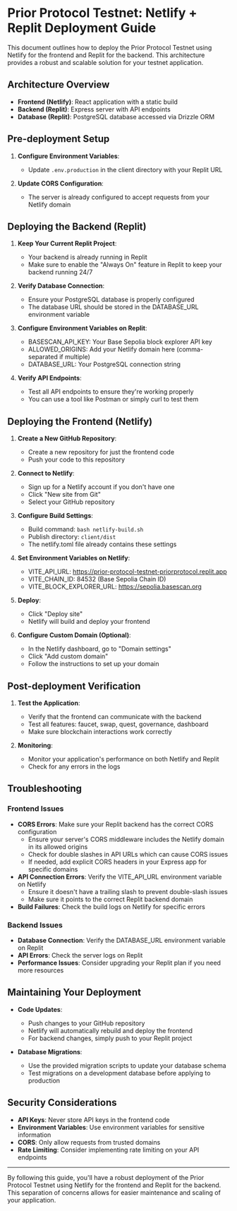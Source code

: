 # Prior Protocol Testnet: Netlify + Replit Deployment Guide

This document outlines how to deploy the Prior Protocol Testnet using Netlify for the frontend and Replit for the backend. This architecture provides a robust and scalable solution for your testnet application.

## Architecture Overview

- **Frontend (Netlify)**: React application with a static build
- **Backend (Replit)**: Express server with API endpoints
- **Database (Replit)**: PostgreSQL database accessed via Drizzle ORM

## Pre-deployment Setup

1. **Configure Environment Variables**:
   - Update `.env.production` in the client directory with your Replit URL

2. **Update CORS Configuration**:
   - The server is already configured to accept requests from your Netlify domain

## Deploying the Backend (Replit)

1. **Keep Your Current Replit Project**:
   - Your backend is already running in Replit
   - Make sure to enable the "Always On" feature in Replit to keep your backend running 24/7

2. **Verify Database Connection**:
   - Ensure your PostgreSQL database is properly configured
   - The database URL should be stored in the DATABASE_URL environment variable

3. **Configure Environment Variables on Replit**:
   - BASESCAN_API_KEY: Your Base Sepolia block explorer API key
   - ALLOWED_ORIGINS: Add your Netlify domain here (comma-separated if multiple)
   - DATABASE_URL: Your PostgreSQL connection string

4. **Verify API Endpoints**:
   - Test all API endpoints to ensure they're working properly
   - You can use a tool like Postman or simply curl to test them

## Deploying the Frontend (Netlify)

1. **Create a New GitHub Repository**:
   - Create a new repository for just the frontend code
   - Push your code to this repository

2. **Connect to Netlify**:
   - Sign up for a Netlify account if you don't have one
   - Click "New site from Git"
   - Select your GitHub repository

3. **Configure Build Settings**:
   - Build command: `bash netlify-build.sh`
   - Publish directory: `client/dist`
   - The netlify.toml file already contains these settings

4. **Set Environment Variables on Netlify**:
   - VITE_API_URL: https://prior-protocol-testnet-priorprotocol.replit.app
   - VITE_CHAIN_ID: 84532 (Base Sepolia Chain ID)
   - VITE_BLOCK_EXPLORER_URL: https://sepolia.basescan.org

5. **Deploy**:
   - Click "Deploy site"
   - Netlify will build and deploy your frontend

6. **Configure Custom Domain (Optional)**:
   - In the Netlify dashboard, go to "Domain settings"
   - Click "Add custom domain"
   - Follow the instructions to set up your domain

## Post-deployment Verification

1. **Test the Application**:
   - Verify that the frontend can communicate with the backend
   - Test all features: faucet, swap, quest, governance, dashboard
   - Make sure blockchain interactions work correctly

2. **Monitoring**:
   - Monitor your application's performance on both Netlify and Replit
   - Check for any errors in the logs

## Troubleshooting

### Frontend Issues

- **CORS Errors**: Make sure your Replit backend has the correct CORS configuration
  - Ensure your server's CORS middleware includes the Netlify domain in its allowed origins
  - Check for double slashes in API URLs which can cause CORS issues
  - If needed, add explicit CORS headers in your Express app for specific domains
- **API Connection Errors**: Verify the VITE_API_URL environment variable on Netlify
  - Ensure it doesn't have a trailing slash to prevent double-slash issues
  - Make sure it points to the correct Replit backend domain
- **Build Failures**: Check the build logs on Netlify for specific errors

### Backend Issues

- **Database Connection**: Verify the DATABASE_URL environment variable on Replit
- **API Errors**: Check the server logs on Replit
- **Performance Issues**: Consider upgrading your Replit plan if you need more resources

## Maintaining Your Deployment

- **Code Updates**:
  - Push changes to your GitHub repository
  - Netlify will automatically rebuild and deploy the frontend
  - For backend changes, simply push to your Replit project

- **Database Migrations**:
  - Use the provided migration scripts to update your database schema
  - Test migrations on a development database before applying to production

## Security Considerations

- **API Keys**: Never store API keys in the frontend code
- **Environment Variables**: Use environment variables for sensitive information
- **CORS**: Only allow requests from trusted domains
- **Rate Limiting**: Consider implementing rate limiting on your API endpoints

---

By following this guide, you'll have a robust deployment of the Prior Protocol Testnet using Netlify for the frontend and Replit for the backend. This separation of concerns allows for easier maintenance and scaling of your application.
